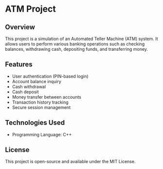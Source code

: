 # ATM Project

## Overview
This project is a simulation of an Automated Teller Machine (ATM) system. It allows users to perform various banking operations such as checking balances, withdrawing cash, depositing funds, and transferring money.

## Features
- User authentication (PIN-based login)
- Account balance inquiry
- Cash withdrawal
- Cash deposit
- Money transfer between accounts
- Transaction history tracking
- Secure session management

## Technologies Used
- Programming Language: C++

## License
This project is open-source and available under the MIT License.
